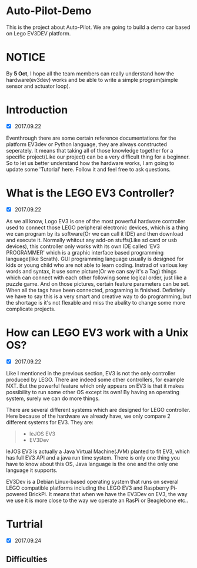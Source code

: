 # Auto-Pilot-Demo
This is the project about Auto-Pilot. We are going to build a demo car based on Lego EV3DEV platform. 

# NOTICE
By **5 Oct**, I hope all the team members can really understand how the hardware(ev3dev) works and be able to write a simple program(simple sensor and actuator loop). 

# Introduction
- [X] 2017.09.22

Eventhrough there are some certain reference documentations for the platform EV3dev or Python language, they are always constructed seperately. It means that taking all of those knowledge together for a specific project(Like our project) can be a very difficult thing for a beginner. So to let us better understand how the hardware works, I am going to update some 'Tutorial' here. Follow it and feel free to ask questions.

# What is the LEGO EV3 Controller?
- [X] 2017.09.22

As we all know, Logo EV3 is one of the most powerful hardware controller used to connect those LEGO peripheral electronic devices, which is a thing we can program by its software(Or we can call it IDE) and then download and execute it. Normally whitout any add-on stuffs(Like sd card or usb devices), this controller only works with its own IDE called 'EV3 PROGRAMMER' which is a graphic interface based programming language(like Scrath). GUI programming language usually is designed for kids or young child who are not able to learn coding. Instrad of various key words and syntax, it use some picture(Or we can say it's a Tag) things which can connect with each other following some logical order, just like a puzzle game. And on those pictures, certain feature parameters can be set. When all the tags have been connected, programing is finished. Definitely we have to say this is a very smart and creative way to do programming, but the shortage is it's not flexable and miss the abality to change some more complicate projects. 

# How can LEGO EV3 work with a Unix OS?
- [X] 2017.09.22

Like I mentioned in the previous section, EV3 is not the only controller produced by LEGO. There are indeed some other controllers, for example NXT. But the powerful feature which only appears on EV3 is that it makes possibility to run some other OS except its own! By having an operating system, surely we can do more things. 

There are several different systems which are designed for LEGO controller. Here because of the hardware we already have, we only compare 2 different systems for EV3. They are:

> * leJOS EV3
> * EV3Dev

leJOS EV3 is actually a Java Virtual Machine(JVM) planted to fit EV3, which has full EV3 API and a java run time system. There is only one thing you have to know about this OS, Java language is the one and the only one language it supports. 

EV3Dev is a Debian Linux-based operating system that runs on several LEGO compatible platforms including the LEGO EV3 and Raspberry Pi-powered BrickPi. It means that when we have the EV3Dev on EV3, the way we use it is more close to the way we operate an RasPi or Beaglebone etc..

# Turtrial
- [X] 2017.09.24


## Difficulties
